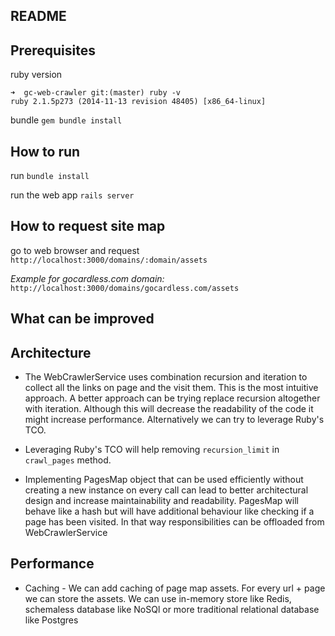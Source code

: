 ## README

## Prerequisites

ruby version
```
➜  gc-web-crawler git:(master) ruby -v
ruby 2.1.5p273 (2014-11-13 revision 48405) [x86_64-linux]
```

bundle `gem bundle install`


## How to run

run `bundle install`

run the web app `rails server`

## How to request site map

go to web browser and request `http://localhost:3000/domains/:domain/assets`

_Example for gocardless.com domain:_ `http://localhost:3000/domains/gocardless.com/assets`

## What can be improved

## Architecture

* The WebCrawlerService uses combination recursion and iteration to collect all the
links on page and the visit them. This is the most intuitive approach. A better approach can be trying replace recursion altogether with iteration. Although this will decrease the readability of the code it might increase performance. Alternatively we can try to leverage Ruby's TCO.

* Leveraging Ruby's TCO will help removing `recursion_limit` in `crawl_pages` method.

* Implementing PagesMap object that can be used efficiently without creating a new instance on every call can lead to better architectural design and increase maintainability and readability. PagesMap will behave like a hash but will have additional behaviour like checking if a page has been visited. In that way responsibilities can be offloaded from WebCrawlerService

## Performance

* Caching - We can add caching of page map assets. For every url + page we can store
the assets. We can use in-memory store like Redis, schemaless database like NoSQl or
more traditional relational database like Postgres
